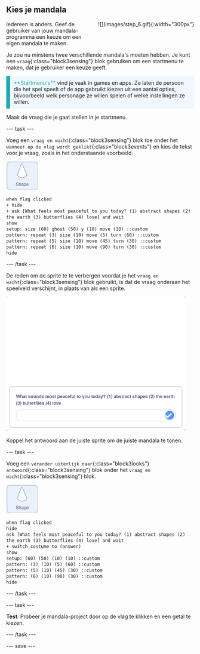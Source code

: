 ## Kies je mandala

<div style="display: flex; flex-wrap: wrap">
<div style="flex-basis: 200px; flex-grow: 1; margin-right: 15px;">
Iedereen is anders. Geef de gebruiker van jouw mandala-programma een keuze om een eigen mandala te maken.
</div>
<div>
![](images/step_6.gif){:width="300px"}
</div>
</div>

Je zou nu minstens twee verschillende mandala's moeten hebben. Je kunt een `vraag`{:class="block3sensing"} blok gebruiken om een startmenu te maken, dat je gebruiker een keuze geeft.

<p style="border-left: solid; border-width:10px; border-color: #0faeb0; background-color: aliceblue; padding: 10px;">
<span style="color: #0faeb0">**Startmenu's**</span> vind je vaak in games en apps. Ze laten de persoon die het spel speelt of de app gebruikt kiezen uit een aantal opties, bijvoorbeeld welk personage ze willen spelen of welke instellingen ze willen.
</p>

Maak de vraag die je gaat stellen in je startmenu.

--- task ---

Voeg een `vraag en wacht`{:class="block3sensing"} blok toe onder het `wanneer op de vlag wordt geklikt`{:class="block3events"} en kies de tekst voor je vraag, zoals in het onderstaande voorbeeld.

![De vorm sprite.](images/shape_sprite.png)

```blocks3
when flag clicked
+ hide
+ ask [What feels most peaceful to you today? (1) abstract shapes (2) the earth (3) butterflies (4) love] and wait
show
setup: size (60) ghost (50) y (10) move (10) ::custom
pattern: repeat (3) size (10) move (5) turn (60) ::custom
pattern: repeat (5) size (10) move (45) turn (30) ::custom
pattern: repeat (6) size (10) move (90) turn (30) ::custom
hide
```

--- /task ---

De reden om de sprite te te verbergen voordat je het `vraag en wacht`{:class="block3sensing"} blok gebruikt, is dat de vraag onderaan het speelveld verschijnt, in plaats van als een sprite.

![Afbeelding van een vraag die wordt gesteld in een vak onder aan het speelveld.](images/question.png)

Koppel het antwoord aan de juiste sprite om de juiste mandala te tonen.

--- task ---

Voeg een `verander uiterlijk naar`{:class="block3looks"} `antwoord`{:class="block3sensing"} blok onder het `vraag en wacht`{:class="block3sensing"} blok.

![De vorm sprite.](images/shape_sprite.png)

```blocks3
when flag clicked
hide
ask [What feels most peaceful to you today? (1) abstract shapes (2) the earth (3) butterflies (4) love] and wait
+ switch costume to (answer)
show
setup: (60) (50) (10) (10) ::custom
pattern: (3) (10) (5) (60) ::custom
pattern: (5) (10) (45) (30) ::custom
pattern: (6) (10) (90) (30) ::custom
hide
```

--- /task ---

--- task ---

**Test**: Probeer je mandala-project door op de vlag te klikken en een getal te kiezen.

--- /task ---

--- save ---
